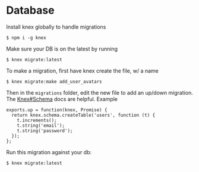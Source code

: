 # Database

Install knex globally to handle migrations

    $ npm i -g knex

Make sure your DB is on the latest by running

    $ knex migrate:latest

To make a migration, first have knex create the file, w/ a name

    $ knex migrate:make add_user_avatars

Then in the `migrations` folder, edit the new file to add an up/down migration.
The [Knex#Schema](http://knexjs.org/#Schema) docs are helpful. Example

    exports.up = function(knex, Promise) {
      return knex.schema.createTable('users', function (t) {
        t.increments();
        t.string('email');
        t.string('password');
      });
    };

Run this migration against your db:

    $ knex migrate:latest